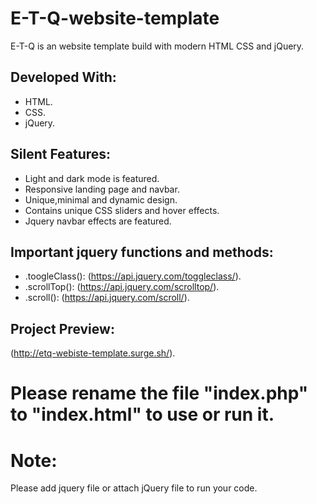 # E-T-Q-website-template

E-T-Q is an website template build with modern HTML CSS and jQuery.

## Developed With:

* HTML.
* CSS.
* jQuery.

## Silent Features:

* Light and dark mode is featured.
* Responsive landing page and navbar.
* Unique,minimal and dynamic design.
* Contains unique CSS sliders and hover effects.
* Jquery navbar effects are featured.

## Important jquery functions and methods:

* .toogleClass(): (https://api.jquery.com/toggleclass/).
* .scrollTop(): (https://api.jquery.com/scrolltop/).
* .scroll(): (https://api.jquery.com/scroll/).

## Project Preview:

(http://etq-webiste-template.surge.sh/).

# Please rename the file "index.php" to "index.html" to use or run it.

# Note:

Please add jquery file or attach jQuery file to run your code.
